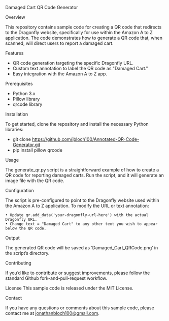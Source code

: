 Damaged Cart QR Code Generator 

Overview 

  This repository contains sample code for creating a QR code that redirects to the Dragonfly website, specifically for use within the Amazon A to Z application. The code demonstrates how to generate a QR code that, when scanned, will direct users to report a damaged cart. 

Features 
  
  - QR code generation targeting the specific Dragonfly URL.
  - Custom text annotation to label the QR code as "Damaged Cart."
  - Easy integration with the Amazon A to Z app.

Prerequisites 

  - Python 3.x
  - Pillow library
  - qrcode library

Installation 

To get started, clone the repository and install the necessary Python libraries: 
  - git clone https://github.com/jbloch100/Annotated-QR-Code-Generator.git
  - pip install pillow qrcode

Usage

  The generate_qr.py script is a straightforward example of how to create a QR code for reporting damaged carts. Run the script, and it will generate an image file with the QR code.

Configuration

  The script is pre-configured to point to the Dragonfly website used within the Amazon A to Z application. To modify the URL or text annotation:
    
    • Update qr.add_data('your-dragonfly-url-here') with the actual Dragonfly URL.
    • Change text = "Damaged Cart" to any other text you wish to appear below the QR code.

Output

  The generated QR code will be saved as ‘Damaged_Cart_QRCode.png’ in the script’s directory.

Contributing

  If you’d like to contribute or suggest improvements, please follow the standard Github fork-and-pull-request workflow.

  License This sample code is released under the MIT License.

Contact

  If you have any questions or comments about this sample code, please contact me at jonathanbloch100@gmail.com.
